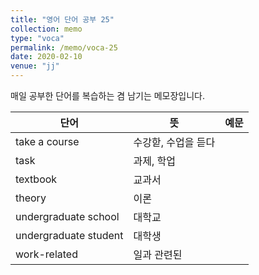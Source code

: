 ```yaml
---
title: "영어 단어 공부 25"
collection: memo
type: "voca"
permalink: /memo/voca-25
date: 2020-02-10
venue: "jj"
---
```


매일 공부한 단어를 복습하는 겸 남기는 메모장입니다.

| 단어            | 뜻   |  예문                                                            |
| --------         | ------ | ------------------------------------------------------------ |
| take a course | 수강핟, 수업을 듣다 |  |
| task | 과제, 학업 |  |
| textbook | 교과서 |  |
| theory | 이론 |  |
| undergraduate school | 대학교 |  |
| undergraduate student | 대학생 |  |
| work-related | 일과 관련된 |  |